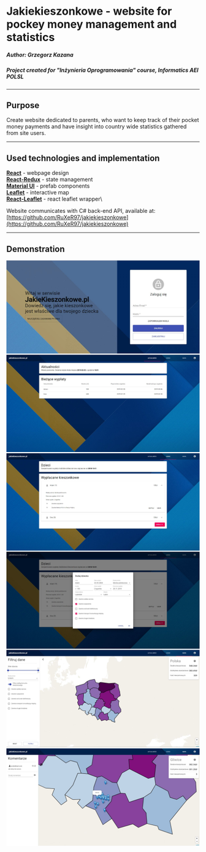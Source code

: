 # Jakiekieszonkowe - website for pockey money management and statistics
##### Author: Grzegorz Kazana
##### Project created for "Inżynieria Oprogramowania" course, Informatics AEI POLSL
---
## Purpose
Create website dedicated to parents, who want to keep track of their pocket money payments and have insight into country wide statistics gathered from site users.

---
## Used technologies and implementation
[**React**](https://reactjs.org/) - webpage design\
[**React-Redux**](https://react-redux.js.org/) - state management\
[**Material UI**](https://material-ui.com/) - prefab components\
[**Leaflet**](https://leafletjs.com/) - interactive map\
[**React-Leaflet**](https://react-leaflet.js.org/) - react leaflet wrapper\

Website communicates with C# back-end API, available at:\
[https://github.com/RuXeR97/jakiekieszonkowe](https://github.com/RuXeR97/jakiekieszonkowe)

---
## Demonstration
![failed](https://github.com/GrzegorzKazana/Jakiekieszonkowe/blob/master/demo/front_page.jpg "Logo Title Text 1")
![failed](https://github.com/GrzegorzKazana/Jakiekieszonkowe/blob/master/demo/nwes.jpg "Logo Title Text 1")
![failed](https://github.com/GrzegorzKazana/Jakiekieszonkowe/blob/master/demo/pocket_money.jpg "Logo Title Text 1")
![failed](https://github.com/GrzegorzKazana/Jakiekieszonkowe/blob/master/demo/kid_form.jpg "Logo Title Text 1")
![failed](https://github.com/GrzegorzKazana/Jakiekieszonkowe/blob/master/demo/map1.jpg "Logo Title Text 1")
![failed](https://github.com/GrzegorzKazana/Jakiekieszonkowe/blob/master/demo/map2.jpg "Logo Title Text 1")
